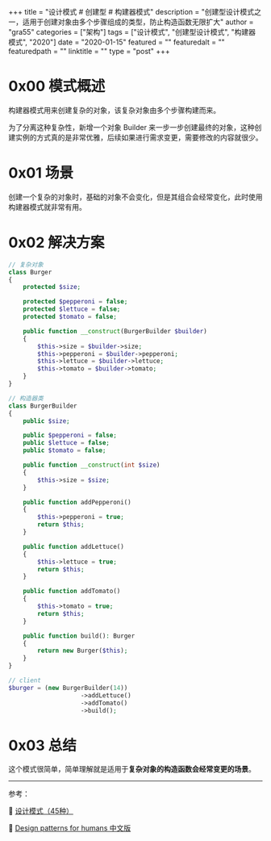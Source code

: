 +++
title = "设计模式 # 创建型 # 构建器模式"
description = "创建型设计模式之一，适用于创建对象由多个步骤组成的类型，防止构造函数无限扩大"
author = "gra55"
categories = ["架构"]
tags = ["设计模式", "创建型设计模式", "构建器模式", "2020"]
date = "2020-01-15"
featured = ""
featuredalt = ""
featuredpath = ""
linktitle = ""
type = "post"
+++

# 0x00 模式概述

构建器模式用来创建复杂的对象，该复杂对象由多个步骤构建而来。

为了分离这种复杂性，新增一个对象 Builder 来一步一步创建最终的对象，这种创建实例的方式真的是非常优雅，后续如果进行需求变更，需要修改的内容就很少。

# 0x01 场景

创建一个复杂的对象时，基础的对象不会变化，但是其组合会经常变化，此时使用构建器模式就非常有用。

# 0x02 解决方案

```php
// 复杂对象
class Burger
{
    protected $size;

    protected $pepperoni = false;
    protected $lettuce = false;
    protected $tomato = false;

    public function __construct(BurgerBuilder $builder)
    {
        $this->size = $builder->size;
        $this->pepperoni = $builder->pepperoni;
        $this->lettuce = $builder->lettuce;
        $this->tomato = $builder->tomato;
    }
}

// 构造器类
class BurgerBuilder
{
    public $size;

    public $pepperoni = false;
    public $lettuce = false;
    public $tomato = false;

    public function __construct(int $size)
    {
        $this->size = $size;
    }

    public function addPepperoni()
    {
        $this->pepperoni = true;
        return $this;
    }

    public function addLettuce()
    {
        $this->lettuce = true;
        return $this;
    }

    public function addTomato()
    {
        $this->tomato = true;
        return $this;
    }

    public function build(): Burger
    {
        return new Burger($this);
    }
}

// client
$burger = (new BurgerBuilder(14))
                    ->addLettuce()
                    ->addTomato()
                    ->build();
```

# 0x03 总结

这个模式很简单，简单理解就是适用于**复杂对象的构造函数会经常变更的场景**。

---
参考：

:pushpin: [设计模式（45种）](https://github.com/guanguans/notes/blob/master/%E8%AE%BE%E8%AE%A1%E6%A8%A1%E5%BC%8F%EF%BC%8845%E7%A7%8D%EF%BC%89.md)

:pushpin: [Design patterns for humans 中文版](https://www.guanguans.cn/design-patterns-for-humans-cn/)